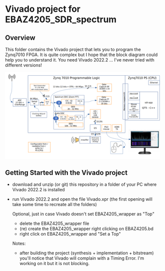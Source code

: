 # Vivado project for EBAZ4205_SDR_spectrum
 
## Overview

This folder contains the Vivado project that lets you to program the Zynq7010 FPGA. 
It is quite complex but I hope that the block diagram could help you to understand it.
You need Vivado 2022.2 ... I've never tried with different versions!

![block diagram](../docs/SDR-block-diagram.png)

## Getting Started with the Vivado project

* download and unzip (or git) this repository in a folder of your PC where Vivado 2022.2 is installed
* run Vivado 2022.2 and open the file Vivado.xpr (the first opening will take some time to recreate all the folders)

  Optional, just in case Vivado doesn't set EBAZ4205_wrapper as "Top"

  * delete the EBAZ4205_wrapper file
  * (re) create the EBAZ4205_wrapper right clicking on EBAZ4205.bd
  * right click on EBAZ4205_wrapper and "Set a Top"
 
  Notes:
  * after building the project (synthesis + implementation + bitstream) you'll notice that Vivado will complain with a Timing Error. I'm working on it but it is not blocking.

  
